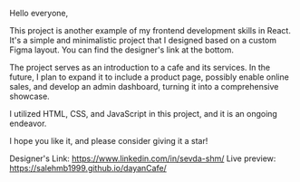 Hello everyone,

This project is another example of my frontend development skills in React. It's a simple and minimalistic project that I designed based on a custom Figma layout. You can find the designer's link at the bottom.

The project serves as an introduction to a cafe and its services. In the future, I plan to expand it to include a product page, possibly enable online sales, and develop an admin dashboard, turning it into a comprehensive showcase.

I utilized HTML, CSS, and JavaScript in this project, and it is an ongoing endeavor.

I hope you like it, and please consider giving it a star!

Designer's Link: https://www.linkedin.com/in/sevda-shm/
Live preview: https://salehmb1999.github.io/dayanCafe/
